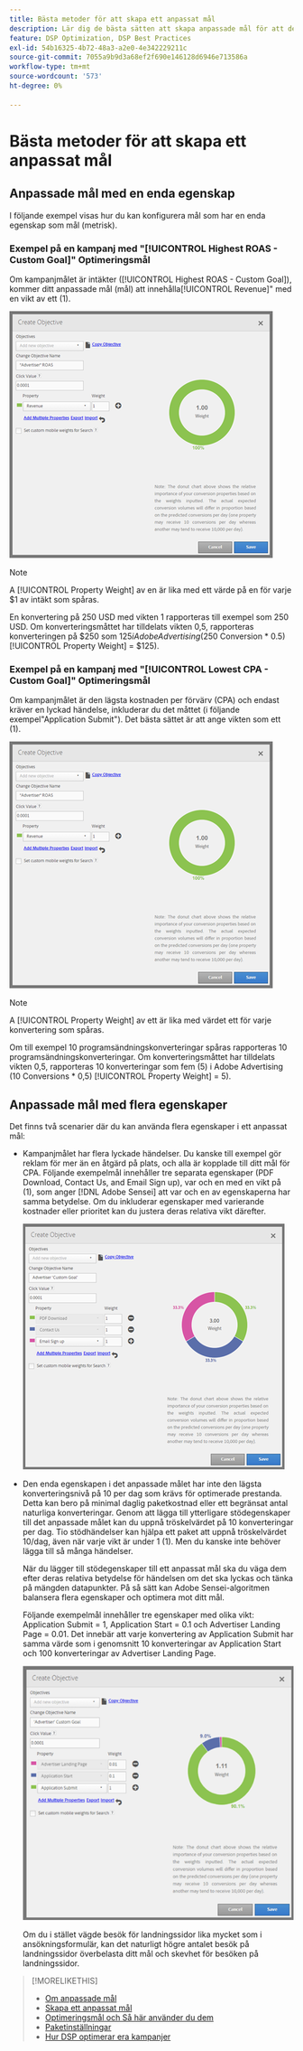 ```yaml
---
title: Bästa metoder för att skapa ett anpassat mål
description: Lär dig de bästa sätten att skapa anpassade mål för att definiera framgångsrika händelser.
feature: DSP Optimization, DSP Best Practices
exl-id: 54b16325-4b72-48a3-a2e0-4e342229211c
source-git-commit: 7055a9b9d3a68ef2f690e146128d6946e713586a
workflow-type: tm+mt
source-wordcount: '573'
ht-degree: 0%

---
```


# Bästa metoder för att skapa ett anpassat mål

## Anpassade mål med en enda egenskap

I följande exempel visas hur du kan konfigurera mål som har en enda egenskap som mål (metrisk).

### Exempel på en kampanj med &quot;[!UICONTROL Highest ROAS - Custom Goal]&quot; Optimeringsmål

Om kampanjmålet är intäkter ([!UICONTROL Highest ROAS - Custom Goal]), kommer ditt anpassade mål (mål) att innehålla[!UICONTROL Revenue]&quot; med en vikt av ett (1).

![exempel på ett anpassat ROAS-mål med en enda egenskap](/help/dsp/assets/custom-goal-roas.png)

>[!NOTE]
>
> A [!UICONTROL Property Weight] av en är lika med ett värde på en för varje $1 av intäkt som spåras.
>
> En konvertering på 250 USD med vikten 1 rapporteras till exempel som 250 USD. Om konverteringsmåttet har tilldelats vikten 0,5, rapporteras konverteringen på $250 som $125 i Adobe Advertising ($250 Conversion * 0.5) [!UICONTROL Property Weight] = $125).

### Exempel på en kampanj med &quot;[!UICONTROL Lowest CPA - Custom Goal]&quot; Optimeringsmål

Om kampanjmålet är den lägsta kostnaden per förvärv (CPA) och endast kräver en lyckad händelse, inkluderar du det måttet (i följande exempel&quot;Application Submit&quot;). Det bästa sättet är att ange vikten som ett (1).

![exempel på ett anpassat CPA-mål med en enda egenskap](/help/dsp/assets/custom-goal-roas.png)

>[!NOTE]
>
> A [!UICONTROL Property Weight] av ett är lika med värdet ett för varje konvertering som spåras.
>
> Om till exempel 10 programsändningskonverteringar spåras rapporteras 10 programsändningskonverteringar.  Om konverteringsmåttet har tilldelats vikten 0,5, rapporteras 10 konverteringar som fem (5) i Adobe Advertising (10 Conversions * 0,5) [!UICONTROL Property Weight] = 5).

## Anpassade mål med flera egenskaper

Det finns två scenarier där du kan använda flera egenskaper i ett anpassat mål:

* Kampanjmålet har flera lyckade händelser. Du kanske till exempel gör reklam för mer än en åtgärd på plats, och alla är kopplade till ditt mål för CPA. Följande exempelmål innehåller tre separata egenskaper (PDF Download, Contact Us, and Email Sign up), var och en med en vikt på (1), som anger [!DNL Adobe Sensei] att var och en av egenskaperna har samma betydelse. Om du inkluderar egenskaper med varierande kostnader eller prioritet kan du justera deras relativa vikt därefter.

   ![exempel på ett anpassat mål med flera egenskaper](/help/dsp/assets/custom-goal-multiple-properties.png)

* Den enda egenskapen i det anpassade målet har inte den lägsta konverteringsnivå på 10 per dag som krävs för optimerade prestanda. Detta kan bero på minimal daglig paketkostnad eller ett begränsat antal naturliga konverteringar. Genom att lägga till ytterligare stödegenskaper till det anpassade målet kan du uppnå tröskelvärdet på 10 konverteringar per dag. Tio stödhändelser kan hjälpa ett paket att uppnå tröskelvärdet 10/dag, även när varje vikt är under 1 (1). Men du kanske inte behöver lägga till så många händelser.

   När du lägger till stödegenskaper till ett anpassat mål ska du väga dem efter deras relativa betydelse för händelsen om det ska lyckas och tänka på mängden datapunkter. På så sätt kan Adobe Sensei-algoritmen balansera flera egenskaper och optimera mot ditt mål.

   Följande exempelmål innehåller tre egenskaper med olika vikt: Application Submit = 1, Application Start = 0.1 och Advertiser Landing Page = 0.01. Det innebär att varje konvertering av Application Submit har samma värde som i genomsnitt 10 konverteringar av Application Start och 100 konverteringar av Advertiser Landing Page.

   ![exempel på ett anpassat mål med flera egenskaper](/help/dsp/assets/custom-goal-multiple-properties2.png)

   Om du i stället vägde besök för landningssidor lika mycket som i ansökningsformulär, kan det naturligt högre antalet besök på landningssidor överbelasta ditt mål och skevhet för besöken på landningssidor.<!--reword-->

>[!MORELIKETHIS]
>
>* [Om anpassade mål](custom-goal-about.md)
>* [Skapa ett anpassat mål](custom-goal-create.md)
>* [Optimeringsmål och Så här använder du dem](optimization-goals.md)
>* [Paketinställningar](/help/dsp/campaign-management/packages/package-settings.md)
> * [Hur DSP optimerar era kampanjer](optimization-how-dsp-optimizes-campaigns.md)

